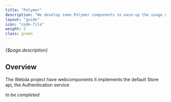 ```yaml
---
title: "Polymer"
description: "We develop some Polymer components to ease-up the usage of your brand new API"
layout: "guide"
icon: "code-file"
weight: 2
class: green
---
```


###### {$page.description}

<article id="1">

## Overview

The Webda project have webcomponents it implements the default Store api, the Authentication service

*to be completed*

</article>
